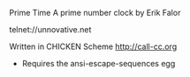 Prime Time
A prime number clock by Erik Falor

telnet://unnovative.net

Written in CHICKEN Scheme
http://call-cc.org

* Requires the ansi-escape-sequences egg
